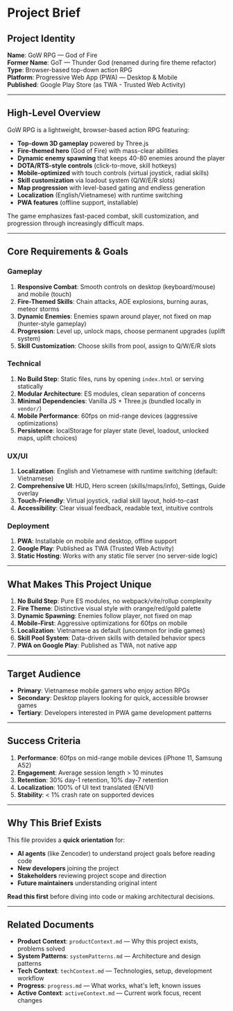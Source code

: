 # Project Brief

## Project Identity
**Name**: GoW RPG — God of Fire  
**Former Name**: GoT — Thunder God (renamed during fire theme refactor)  
**Type**: Browser-based top-down action RPG  
**Platform**: Progressive Web App (PWA) — Desktop & Mobile  
**Published**: Google Play Store (as TWA - Trusted Web Activity)

---

## High-Level Overview

GoW RPG is a lightweight, browser-based action RPG featuring:
- **Top-down 3D gameplay** powered by Three.js
- **Fire-themed hero** (God of Fire) with mass-clear abilities
- **Dynamic enemy spawning** that keeps 40-80 enemies around the player
- **DOTA/RTS-style controls** (click-to-move, skill hotkeys)
- **Mobile-optimized** with touch controls (virtual joystick, radial skills)
- **Skill customization** via loadout system (Q/W/E/R slots)
- **Map progression** with level-based gating and endless generation
- **Localization** (English/Vietnamese) with runtime switching
- **PWA features** (offline support, installable)

The game emphasizes fast-paced combat, skill customization, and progression through increasingly difficult maps.

---

## Core Requirements & Goals

### Gameplay
1. **Responsive Combat**: Smooth controls on desktop (keyboard/mouse) and mobile (touch)
2. **Fire-Themed Skills**: Chain attacks, AOE explosions, burning auras, meteor storms
3. **Dynamic Enemies**: Enemies spawn around player, not fixed on map (hunter-style gameplay)
4. **Progression**: Level up, unlock maps, choose permanent upgrades (uplift system)
5. **Skill Customization**: Choose skills from pool, assign to Q/W/E/R slots

### Technical
1. **No Build Step**: Static files, runs by opening `index.html` or serving statically
2. **Modular Architecture**: ES modules, clean separation of concerns
3. **Minimal Dependencies**: Vanilla JS + Three.js (bundled locally in `vendor/`)
4. **Mobile Performance**: 60fps on mid-range devices (aggressive optimizations)
5. **Persistence**: localStorage for player state (level, loadout, unlocked maps, uplift choices)

### UX/UI
1. **Localization**: English and Vietnamese with runtime switching (default: Vietnamese)
2. **Comprehensive UI**: HUD, Hero screen (skills/maps/info), Settings, Guide overlay
3. **Touch-Friendly**: Virtual joystick, radial skill layout, hold-to-cast
4. **Accessibility**: Clear visual feedback, readable text, intuitive controls

### Deployment
1. **PWA**: Installable on mobile and desktop, offline support
2. **Google Play**: Published as TWA (Trusted Web Activity)
3. **Static Hosting**: Works with any static file server (no server-side logic)

---

## What Makes This Project Unique

1. **No Build Step**: Pure ES modules, no webpack/vite/rollup complexity
2. **Fire Theme**: Distinctive visual style with orange/red/gold palette
3. **Dynamic Spawning**: Enemies follow player, not fixed on map
4. **Mobile-First**: Aggressive optimizations for 60fps on mobile
5. **Localization**: Vietnamese as default (uncommon for indie games)
6. **Skill Pool System**: Data-driven skills with detailed behavior specs
7. **PWA on Google Play**: Published as TWA, not native app

---

## Target Audience

- **Primary**: Vietnamese mobile gamers who enjoy action RPGs
- **Secondary**: Desktop players looking for quick, accessible browser games
- **Tertiary**: Developers interested in PWA game development patterns

---

## Success Criteria

1. **Performance**: 60fps on mid-range mobile devices (iPhone 11, Samsung A52)
2. **Engagement**: Average session length > 10 minutes
3. **Retention**: 30% day-1 retention, 10% day-7 retention
4. **Localization**: 100% of UI text translated (EN/VI)
5. **Stability**: < 1% crash rate on supported devices

---

## Why This Brief Exists

This file provides a **quick orientation** for:
- **AI agents** (like Zencoder) to understand project goals before reading code
- **New developers** joining the project
- **Stakeholders** reviewing project scope and direction
- **Future maintainers** understanding original intent

**Read this first** before diving into code or making architectural decisions.

---

## Related Documents

- **Product Context**: `productContext.md` — Why this project exists, problems solved
- **System Patterns**: `systemPatterns.md` — Architecture and design patterns
- **Tech Context**: `techContext.md` — Technologies, setup, development workflow
- **Progress**: `progress.md` — What works, what's left, known issues
- **Active Context**: `activeContext.md` — Current work focus, recent changes
